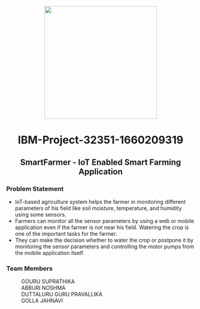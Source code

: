 <div id="header" align="center">
  <img src="https://upload.wikimedia.org/wikipedia/commons/5/51/IBM_logo.svg" width="300"/>
</div>

<html>
  <body>
    <h1 align="center">IBM-Project-32351-1660209319</h1>
    <h2 align="center">SmartFarmer - IoT Enabled Smart Farming Application</h2>
      <h3>Problem Statement</h3>
      <ul>
        <li>IoT-based agriculture system helps the farmer in monitoring different parameters of his field like soil moisture, temperature, and humidity using some sensors.</li>
        <li>Farmers can monitor all the sensor parameters by using a web or mobile application even if the farmer is not near his field. Watering the crop is one of the important tasks for the farmer.</li>
        <li>They can make the decision whether to water the crop or postpone it by monitoring the sensor parameters and controlling the motor pumps from the mobile application itself.</li>
      </ul>
      <h3> Team Members</h3>
      <dl>
        <dd>GOURU SUPRATHIKA</dd>
        <dd>ABBURI NOSHMA</dd>
        <dd>DUTTALURU GURU PRAVALLIKA</dd>
        <dd>GOLLA JAHNAVI</dd>
      </dl>
  </body>
</html>
